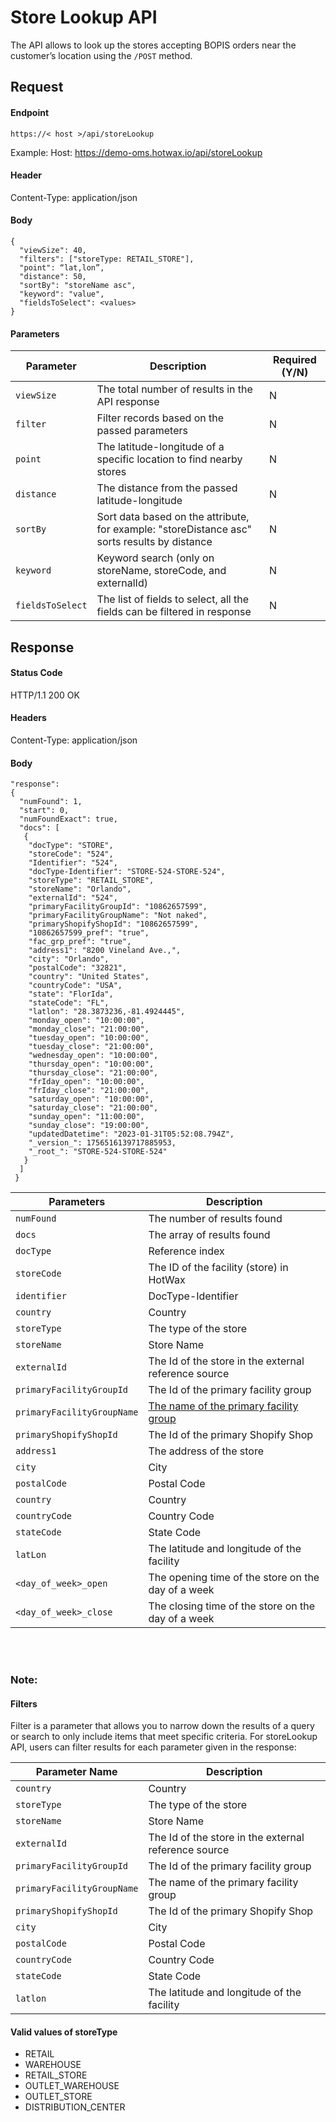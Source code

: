 # Store Lookup API

The API allows to look up the stores accepting BOPIS orders near the customer’s location using the `/POST` method.

## Request


#### Endpoint
`https://< host >/api/storeLookup`

Example: Host: https://demo-oms.hotwax.io/api/storeLookup

#### Header
Content-Type: application/json

#### Body 
```
{
  "viewSize": 40,
  "filters": ["storeType: RETAIL_STORE"],
  "point": “lat,lon”,
  "distance": 50,
  "sortBy": "storeName asc",
  "keyword": "value",
  "fieldsToSelect": <values>
}
```

#### Parameters

| Parameter     | Description                                               | Required (Y/N) |
|---------------|-----------------------------------------------------------|----------|
| `viewSize`     | The total number of results in the API response            | N      |
| `filter`      | Filter records based on the passed parameters              | N      |
| `point`       | The latitude-longitude of a specific location to find nearby stores | N |
| `distance`    | The distance from the passed latitude-longitude            | N       |
| `sortBy`      | Sort data based on the attribute, for example: "storeDistance asc" sorts results by distance | N |
| `keyword`     | Keyword search (only on storeName, storeCode, and externalId) | N     |
| `fieldsToSelect` | The list of fields to select, all the fields can be filtered in response | N      |

## Response

#### Status Code
HTTP/1.1 200 OK

#### Headers
Content-Type: application/json

#### Body

```
"response": 
{
  "numFound": 1,
  "start": 0,
  "numFoundExact": true,
  "docs": [
   {
    "docType": "STORE",
    "storeCode": "524",
    "Identifier": "524",
    "docType-Identifier": "STORE-524-STORE-524",
    "storeType": "RETAIL_STORE",
    "storeName": "Orlando",
    "externalId": "524",
    "primaryFacilityGroupId": "10862657599",
    "primaryFacilityGroupName": "Not naked",
    "primaryShopifyShopId": "10862657599",
    "10862657599_pref": "true",
    "fac_grp_pref": "true",
    "address1": "8200 Vineland Ave.,",
    "city": "Orlando",
    "postalCode": "32821",
    "country": "United States",
    "countryCode": "USA",
    "state": "FlorIda",
    "stateCode": "FL",
    "latlon": "28.3873236,-81.4924445",
    "monday_open": "10:00:00",
    "monday_close": "21:00:00",
    "tuesday_open": "10:00:00",
    "tuesday_close": "21:00:00",
    "wednesday_open": "10:00:00",
    "thursday_open": "10:00:00",
    "thursday_close": "21:00:00",
    "frIday_open": "10:00:00",
    "frIday_close": "21:00:00",
    "saturday_open": "10:00:00",
    "saturday_close": "21:00:00",
    "sunday_open": "11:00:00",
    "sunday_close": "19:00:00",
    "updatedDatetime": "2023-01-31T05:52:08.794Z",
    "_version_": 1756516139717885953,
    "_root_": "STORE-524-STORE-524"
   }
  ]
 }
```

| Parameters               | Description                                                                                                           |
|--------------------------|-----------------------------------------------------------------------------------------------------------------------|
| `numFound`               | The number of results found                                                                                           |
| `docs`                   | The array of results found                                                                                             |
| `docType`                | Reference index                                                                                                       |
| `storeCode`              | The ID of the facility (store) in HotWax                                                                               |
| `identifier`             | DocType-Identifier                                                                                                    |
| `country`                | Country                                                                                                               |
| `storeType`              | The type of the store                                                                                                 |
| `storeName`              | Store Name                                                                                                            |
| `externalId`             | The Id of the store in the external reference source                                                                  |
| `primaryFacilityGroupId` | The Id of the primary facility group                                                                                  |
| `primaryFacilityGroupName`|[The name of the primary facility group](https://github.com/hotwax/press-release-faq/blob/main/bopis/customer-experience/primary-facility-group.md) |
| `primaryShopifyShopId`   | The Id of the primary Shopify Shop                                                                                     |
| `address1`               | The address of the store                                                                                               |
| `city`                   | City                                                                                                                  |
| `postalCode`             | Postal Code                                                                                                           |
| `country`                | Country                                                                                                               |
| `countryCode`            | Country Code                                                                                                          |
| `stateCode`              | State Code                                                                                                            |
| `latLon`                 | The latitude and longitude of the facility                                                                             |
| `<day_of_week>_open`     | The opening time of the store on the day of a week                                                                     |
| `<day_of_week>_close`    | The closing time of the store on the day of a week                                                                     |



<br></br>

### Note: 
#### Filters

Filter is a parameter that allows you to narrow down the results of a query or search to only include items that meet specific criteria. For storeLookup API, users can filter results for each parameter given in the response:

| Parameter Name        | Description                                         |
|-------------------------|-----------------------------------------------------|
| `country`               | Country                                             |
| `storeType`             | The type of the store                               |
| `storeName`             | Store Name                                          |
| `externalId`            | The Id of the store in the external reference source|
| `primaryFacilityGroupId`| The Id of the primary facility group                |
| `primaryFacilityGroupName`| The name of the primary facility group            |
| `primaryShopifyShopId`  | The Id of the primary Shopify Shop                  |
| `city`                  | City                                                |
| `postalCode`            | Postal Code                                         |
| `countryCode`           | Country Code                                        |
| `stateCode`             | State Code                                          |
| `latlon`                | The latitude and longitude of the facility          |


#### Valid values of storeType

<ul>
 <li>RETAIL</li>
 <li>WAREHOUSE</li>
 <li>RETAIL_STORE</li>
 <li>OUTLET_WAREHOUSE</li> 
 <li>OUTLET_STORE</li> 
 <li>DISTRIBUTION_CENTER</li> 
</ul>
